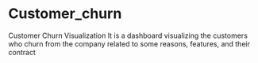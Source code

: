 # Customer_churn
Customer Churn Visualization  It is a dashboard visualizing the customers who churn from the company related to some reasons, features, and their contract
